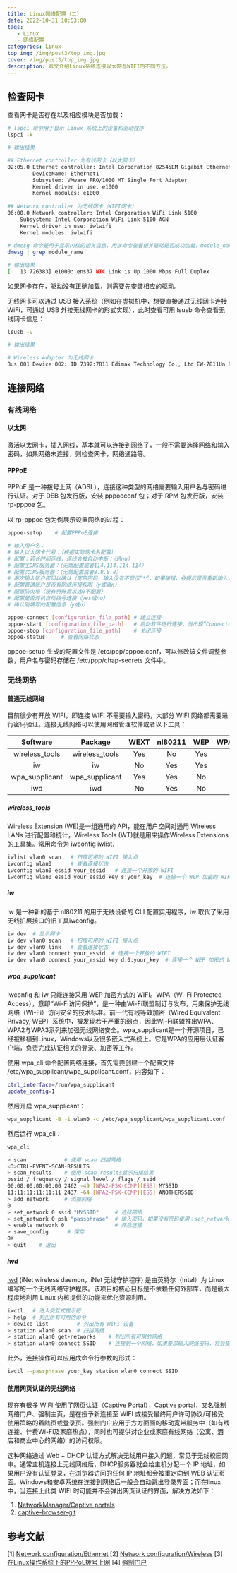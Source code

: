 ```yaml
---
title: Linux网络配置（二）
date: 2022-10-31 10:53:00
tags: 
   - Linux
   - 网络配置
categories: Linux
top_img: /img/post3/top_img.jpg
cover: /img/post3/top_img.jpg
description: 本文介绍Linux系统连接以太网与WIFI的不同方法。
---
```

## 检查网卡

查看网卡是否存在以及相应模块是否加载：

```bash
# lspci 命令用于显示 Linux 系统上的设备和驱动程序
lspci -k

# 输出结果

## Ethernet controller 为有线网卡（以太网卡）
02:05.0 Ethernet controller: Intel Corporation 82545EM Gigabit Ethernet Controller (Copper) (rev 01)
        DeviceName: Ethernet1
        Subsystem: VMware PRO/1000 MT Single Port Adapter
        Kernel driver in use: e1000
        Kernel modules: e1000
        
## Network controller 为无线网卡（WIFI网卡）
06:00.0 Network controller: Intel Corporation WiFi Link 5100
	Subsystem: Intel Corporation WiFi Link 5100 AGN
	Kernel driver in use: iwlwifi
	Kernel modules: iwlwifi
	
# dmesg 命令是用于显示内核的相关信息，用该命令查看相关驱动是否成功加载，module_name 为上述命令输出的模块名
dmesg | grep module_name 

# 输出结果
[   13.726383] e1000: ens37 NIC Link is Up 1000 Mbps Full Duplex
```

如果网卡存在，驱动没有正确加载，则需要先安装相应的驱动。

无线网卡可以通过 USB 接入系统（例如在虚拟机中，想要直接通过无线网卡连接 WiFi，可通过 USB 外接无线网卡的形式实现），此时查看可用 lsusb 命令查看无线网卡信息：

```bash
lsusb -v

# 输出结果

# Wireless Adapter 为无线网卡
Bus 001 Device 002: ID 7392:7811 Edimax Technology Co., Ltd EW-7811Un 802.11n Wireless Adapter [Realtek RTL8188CUS]
```

## 连接网络

### 有线网络

#### 以太网

激活以太网卡，插入网线，基本就可以连接到网络了，一般不需要选择网络和输入密码，如果网络未连接，则检查网卡，网络通路等。

#### PPPoE

PPPoE 是一种拨号上网（ADSL），连接这种类型的网络需要输入用户名与密码进行认证。对于 DEB 包发行版，安装 pppoeconf 包；对于 RPM 包发行版，安装 rp-pppoe 包。

以 rp-pppoe 包为例展示设置网络的过程：

```bash
pppoe-setup    # 配置PPPoE连接

# 输入用户名：
# 输入以太网卡代号：（根据实际网卡名配置）
# 配置：若长时间连线，连线会被自动中断：（选no）
# 配置主DNS服务器：（无需配置或者114.114.114.114）
# 配置次DNS服务器：（无需配置或者8.8.8.8）
# 两次输入账户密码以确认（宽带密码，输入没有不显示“*”，如果输错，会提示是否重新输入，选择y）
# 配置普通账户是否有网络连接权限（y或者n）
# 配置防火墙（没有特殊需求选0不配置）
# 配置是否开机自动拨号连接（yes或no）
# 确认刚填写的配置信息（y或n）

pppoe-connect [configuration_file_path] # 建立连接
pppoe-start [configuration_file_path]   # 启动软件进行连接，当出现“Connected”就表示连接成功了
pppoe-stop [configuration_file_path]    # 关闭连接
pppoe-status     # 查看网络状态
```

pppoe-setup 生成的配置文件是 /etc/ppp/pppoe.conf，可以修改该文件调整参数，用户名与密码存储在 /etc/ppp/chap-secrets 文件中。

### 无线网络

#### 普通无线网络

目前很少有开放 WIFI，即连接 WIFI 不需要输入密码，大部分 WIFI 网络都需要进行密码验证。连接无线网络可以使用网络管理软件或者以下工具：

|    Software    |    Package     | WEXT | nl80211 | WEP  | WPA/WPA2 |
| :------------: | :------------: | :--: | :-----: | :--: | :------: |
| wireless_tools | wireless_tools | Yes  |   No    | Yes  |    No    |
|       iw       |       iw       |  No  |   Yes   | Yes  |    No    |
| wpa_supplicant | wpa_supplicant | Yes  |   Yes   |  No  |   Yes    |
|      iwd       |      iwd       |  No  |   Yes   |  No  |   Yes    |

##### wireless_tools

Wireless Extension (WE)是一组通用的 API，能在用户空间对通用 Wireless LANs 进行配置和统计，Wireless Tools (WT)就是用来操作Wireless Extensions的工具集。常用命令为 iwconfig iwlist.

```bash
iwlist wlan0 scan   # 扫描可用的 WIFI 接入点
iwconfig wlan0      # 查看连接状态
iwconfig wlan0 essid your_essid   # 连接一个开放的 WIFI
iwconfig wlan0 essid your_essid key s:your_key  # 连接一个 WEP 加密的 WIFI，密码为 ASCII 格式
```

#####  iw

iw 是一种新的基于 nl80211 的用于无线设备的 CLI 配置实用程序，iw 取代了采用无线扩展接口的旧工具iwconfig。

```bash
iw dev  # 显示网卡
iw dev wlan0 scan   # 扫描可用的 WIFI 接入点
iw dev wlan0 link   # 查看连接状态
iw dev wlan0 connect your_essid  # 连接一个开放的 WIFI
iw dev wlan0 connect your_essid key d:0:your_key  # 连接一个 WEP 加密的 WIFI，密码为 ASCII 格式，d：default，0：表示第0个密码
```

##### wpa_supplicant

iwconfig 和 iw 只能连接采用 WEP 加密方式的 WIFI。WPA（Wi-Fi Protected Access），意即“Wi-Fi访问保护”，是一种由Wi-Fi联盟制订与发布，用来保护无线网络（Wi-Fi）访问安全的技术标准。前一代有线等效加密（Wired Equivalent Privacy, WEP）系统中，被发现若干严重的弱点，因此Wi-Fi联盟推出WPA、WPA2与WPA3系列来加强无线网络安全。wpa_supplicant是一个开源项目，已经被移植到Linux，Windows以及很多嵌入式系统上。它是WPA的应用层认证客户端，负责完成认证相关的登录、加密等工作。

使用 wpa_cli 命令配置网络连接，首先需要创建一个配置文件 /etc/wpa_supplicant/wpa_supplicant.conf，内容如下：

```bash
ctrl_interface=/run/wpa_supplicant
update_config=1
```

然后开启 wpa_supplicant：

```bash
wpa_supplicant -B -i wlan0 -c /etc/wpa_supplicant/wpa_supplicant.conf
```

然后运行 wpa_cli：

```bash
wpa_cli

> scan            # 使用 scan 扫描网络
<3>CTRL-EVENT-SCAN-RESULTS
> scan_results    # 使用 scan_results显示扫描结果
bssid / frequency / signal level / flags / ssid
00:00:00:00:00:00 2462 -49 [WPA2-PSK-CCMP][ESS] MYSSID
11:11:11:11:11:11 2437 -64 [WPA2-PSK-CCMP][ESS] ANOTHERSSID
> add_network     # 添加网络
0
> set_network 0 ssid "MYSSID"     # 选择网络
> set_network 0 psk "passphrase"  # 输入密码，如果没有密码使用：set_network 0 key_mgmt NONE
> enable_network 0                # 开启连接
> save_config      # 保存
OK
> quit    # 退出
```

##### iwd

[iwd](https://iwd.wiki.kernel.org/) (iNet wireless daemon，iNet 无线守护程序) 是由英特尔（Intel）为 Linux 编写的一个无线网络守护程序。该项目的核心目标是不依赖任何外部库，而是最大程度地利用 Linux 内核提供的功能来优化资源利用。

```bash
iwctl   # 进入交互式提示符
> help  # 列出所有可用的命令
> device list         # 列出所有 WiFi 设备
> station wlan0 scan  # 扫描网络
> station wlan0 get-networks    # 列出所有可用的网络
> station wlan0 connect SSID    # 连接到一个网络，如果要求输入网络密码，将会提示用户输入
```

此外，连接操作可以应用成命令行参数的形式：

```bash
iwctl --passphrase your_key station wlan0 connect SSID
```

#### 使用网页认证的无线网络

现在有很多 WIFI 使用了网页认证（[Captive Portal](https://link.zhihu.com/?target=https%3A//www.wikiwand.com/en/Captive_portal)），Captive portal，又名强制网络门户、强制主页，是在授予新连接至 WIFI 或接受最终用户许可协议/可接受使用策略的着陆页或登录页。强制门户应用于方方面面的移动宽带服务中（如有线连接、计费Wi-Fi及家庭热点），同时也可提供对企业或家庭有线网络（公寓、酒店和商业中心的网络）的访问权限。

这种网络通过 Web + DHCP 认证方式解决无线用户接入问题，常见于无线校园网中。通常主机连接上无线网络后，DHCP服务器就会给主机分配一个 IP 地址，如果用户没有认证登录，在浏览器访问的任何 IP 地址都会被重定向到 WEB 认证页面。Windows和安卓系统在连接到网络后一般会自动跳出登录界面；而在linux中，当连接上此类 WIFI 时可能并不会弹出网页认证的界面，解决方法如下：

1. [NetworkManager/Captive portals](https://wiki.archlinux.org/title/NetworkManager#Captive_portals)
2. [captive-browser-git](https://github.com/FiloSottile/captive-browser)

## 参考文献

[1] [Network configuration/Ethernet](https://wiki.archlinux.org/title/Network_configuration/Ethernet)
[2] [Network configuration/Wireless](https://wiki.archlinux.org/title/Network_configuration/Wireless)
[3] [在Linux操作系统下的PPPoE拨号上网](https://blog.csdn.net/qq_26733603/article/details/109682400)
[4] [强制门户](https://zh.m.wikipedia.org/zh-hans/%E5%BC%BA%E5%88%B6%E9%97%A8%E6%88%B7)